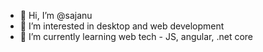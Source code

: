 - 👋 Hi, I’m @sajanu
- 👀 I’m interested in desktop and web development
- 🌱 I’m currently learning web tech - JS, angular, .net core

<!---
sajanu/sajanu is a ✨ special ✨ repository because its `README.md` (this file) appears on your GitHub profile.
You can click the Preview link to take a look at your changes.
--->
